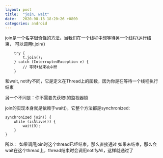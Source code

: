 ```yaml
---
layout: post
title:  "join, wait"
date:   2020-08-13 18:20:26 +0800
categories: android
---
```


join是一个名字很奇怪的方法，当我们在一个线程中想等待另一个线程t运行结束， 可以调用t.join()

        try {
            t.join();
        } catch (InterruptedException e) {
            // 等待t结束被中断
        }

和wait, notify不同，它是定义在Thread上的函数，因为你是在等待一个线程执行结束

另一个不同是：你不需要先获取t的监视器锁

join的实现本身就是依赖于wait()，它整个方法都是synchronized:

    synchronized join() {
        while (isAlive()) {
            wait(0);
        }
    }


所以：
如果调用join时这个thread已经结束，那么直接通过
如果未结束，那么会wait在这个thread上，thread结束时会调用notifyAll，这样就通过了
